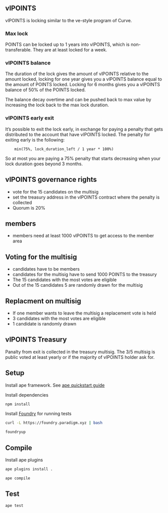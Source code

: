 ## vlPOINTS

vlPOINTS is locking similar to the ve-style program of Curve. 

### Max lock

POINTS can be locked up to 1 years into vlPOINTS, which is non-transferable. They are at least locked for a week.

### vlPOINTS balance

The duration of the lock gives the amount of vlPOINTS relative to the amount locked, locking for one year gives you a vlPOINTS balance equal to the amount of POINTS locked. Locking for 6 months gives you a vlPOINTS balance of 50% of the POINTS locked.

The balance decay overtime and can be pushed back to max value by increasing the lock back to the max lock duration.


### vlPOINTS early exit
It’s possible to exit the lock early, in exchange for paying a penalty that gets distributed to the account that have vlPOINTS locked. The penalty for exiting early is the following: 
```
    min(75%, lock_duration_left / 1 year * 100%)
```
So at most you are paying a 75% penalty that starts decreasing when your lock duration goes beyond 3 months.

## vlPOINTS governance rights

* vote for the 15 candidates on the multisig
* set the treasury address in the vlPOINTS contract where the penalty is collected
* Quorum is 20%

## members

* members need at least 1000 vlPOINTS to get access to the member area


## Voting for the multisig

* candidates have to be members
* candidates for the multisig have to send 1000 POINTS to the treasury
* The 15 candidates with the most votes are eligible
* Out of the 15 candidates 5 are randomly drawn for the multisig

 ## Replacment on multisig

 * If one member wants to leave the multisig a replacement vote is held
 * 3 candidates with the most votes are eligible
 * 1 candidate is randomly drawn


## vlPOINTS Treasury

Panalty from exit is collected in the treasury multisig. The 3/5 multisig is public voted at least yearly or if the majority of vlPOINTS holder ask for.

## Setup

Install ape framework. See [ape quickstart guide](https://docs.apeworx.io/ape/stable/userguides/quickstart.html)

Install dependencies
```bash
npm install
```

Install [Foundry](https://github.com/foundry-rs/foundry) for running tests
```bash
curl -L https://foundry.paradigm.xyz | bash
```

```bash
foundryup
```

## Compile

Install ape plugins
```bash
ape plugins install .
```

```bash
ape compile
```

## Test

```bash
ape test
```
